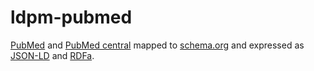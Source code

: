 ldpm-pubmed
===========

[PubMed](http://www.ncbi.nlm.nih.gov/pubmed) and [PubMed central](http://www.ncbi.nlm.nih.gov/pmc/) mapped to [schema.org](http://schema.org) and expressed as [JSON-LD](http://www.w3.org/TR/json-ld/) and [RDFa](http://www.w3.org/TR/xhtml-rdfa-primer/).
